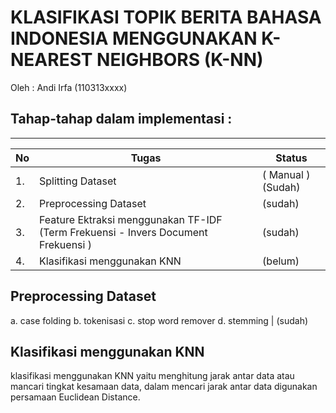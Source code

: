 # KLASIFIKASI TOPIK BERITA BAHASA INDONESIA MENGGUNAKAN K-NEAREST NEIGHBORS (K-NN)

Oleh : Andi Irfa (110313xxxx)


## Tahap-tahap dalam implementasi :
-------------------
No | Tugas | Status
-----|-------|-------
1. | Splitting Dataset | ( Manual )(Sudah)
2. | Preprocessing Dataset | (sudah)
3. | Feature Ektraksi menggunakan TF-IDF (Term Frekuensi - Invers Document Frekuensi ) | (sudah)
4. | Klasifikasi menggunakan KNN | (belum)

## Preprocessing Dataset
a. case folding
b. tokenisasi
c. stop word remover
d. stemming
| (sudah)
	

## Klasifikasi menggunakan KNN
klasifikasi menggunakan KNN yaitu menghitung jarak antar data atau mancari tingkat kesamaan data, dalam mencari jarak antar data digunakan persamaan Euclidean Distance. 